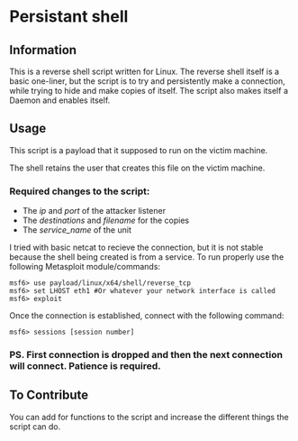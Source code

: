 # Persistant shell

## Information

This is a reverse shell script written for Linux. The reverse shell itself is a basic one-liner, but the script is to try and persistently make a connection, while trying to hide and make copies of itself. The script also makes itself a Daemon and enables itself.

## Usage

This script is a payload that it supposed to run on the victim machine.

The shell retains the user that creates this file on the victim machine.

### Required changes to the script:

- The *ip* and *port* of the attacker listener
- The *destinations* and *filename* for the copies
- The *service_name* of the unit

I tried with basic netcat to recieve the connection, but it is not stable because the shell being created is from a service. To run properly use the following Metasploit module/commands:

```
msf6> use payload/linux/x64/shell/reverse_tcp
msf6> set LHOST eth1 #Or whatever your network interface is called
msf6> exploit
```

Once the connection is established, connect with the following command:
```
msf6> sessions [session number]
```

### **PS. First connection is dropped and then the next connection will connect. Patience is required.**

## To Contribute

You can add for functions to the script and increase the different things the script can do. 
